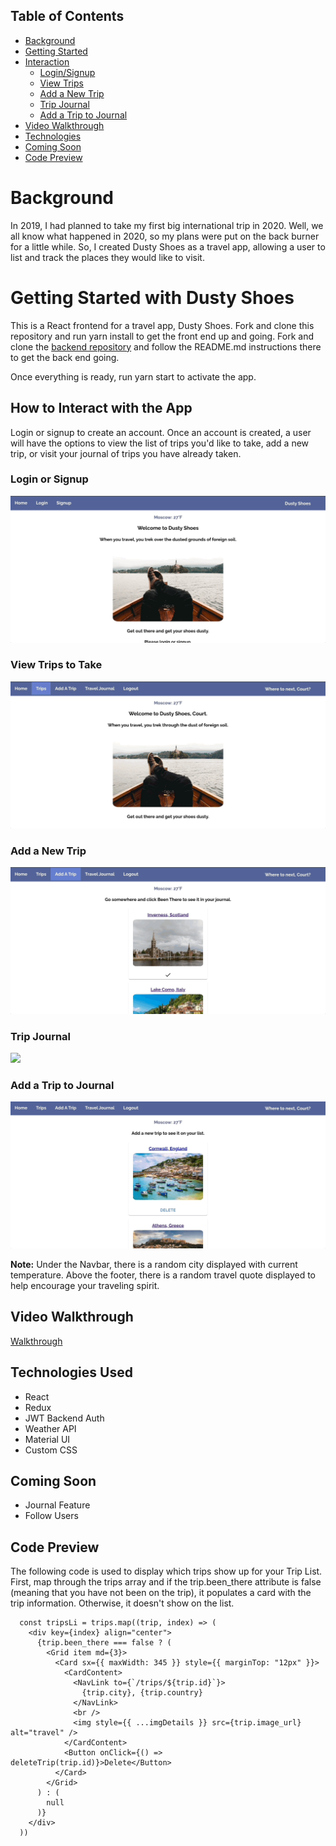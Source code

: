 ## Table of Contents
* [Background](#background)
* [Getting Started](#getting-started-with-dusty-shoes)
* [Interaction](#how-to-interact-with-the-app)
  * [Login/Signup](#login-or-signup)
  * [View Trips](#view-trips-to-take)
  * [Add a New Trip](#add-a-new-trip)
  * [Trip Journal](#trip-journal)
  * [Add a Trip to Journal](#add-a-trip-to-journal)
* [Video Walkthrough](#video-walkthrough)
* [Technologies](#technologies-used)
* [Coming Soon](#coming-soon)
* [Code Preview](#code-preview)

# Background

In 2019, I had planned to take my first big international trip in 2020. Well, we all know what happened in 2020, so my plans were put on the back burner for a little while. So, I created Dusty Shoes as a travel app, allowing a user to list and track the places they would like to visit.

# Getting Started with Dusty Shoes

This is a React frontend for a travel app, Dusty Shoes. Fork and clone this repository and run yarn install to get the front end up and going. Fork and clone the [backend repository](https://github.com/cmwilson21/dusty-shoes-server) and follow the README.md instructions there to get the back end going.

Once everything is ready, run yarn start to activate the app.

## How to Interact with the App

Login or signup to create an account. Once an account is created, a user will have the options to view the list of trips you'd like to take, add a new trip, or visit your journal of trips you have already taken.

### Login or Signup

![](./ds-media/ds-login.gif)

### View Trips to Take

![](./ds-media/ds-view-trips.gif)

### Add a New Trip

![](./ds-media/ds-add-trip.gif)

### Trip Journal

![](./ds-media/ds-trip-journal.gif)

### Add a Trip to Journal

![](./ds-media/ds-been-there.gif)

**Note:** Under the Navbar, there is a random city displayed with current temperature.
Above the footer, there is a random travel quote displayed to help encourage your traveling spirit.

## Video Walkthrough

[Walkthrough](https://www.loom.com/share/457d278a07b942cfa2fb1712a5ada185)

## Technologies Used

- React
- Redux
- JWT Backend Auth
- Weather API
- Material UI
- Custom CSS

## Coming Soon

- Journal Feature
- Follow Users

## Code Preview

The following code is used to display which trips show up for your Trip List. First, map through the trips array and if the trip.been_there attribute is false (meaning that you have not been on the trip), it populates a card with the trip information. Otherwise, it doesn't show on the list.

```
  const tripsLi = trips.map((trip, index) => (
    <div key={index} align="center">
      {trip.been_there === false ? (
        <Grid item md={3}>
          <Card sx={{ maxWidth: 345 }} style={{ marginTop: "12px" }}>
            <CardContent>
              <NavLink to={`/trips/${trip.id}`}>
                {trip.city}, {trip.country}
              </NavLink>
              <br />
              <img style={{ ...imgDetails }} src={trip.image_url} alt="travel" />
            </CardContent>
            <Button onClick={() => deleteTrip(trip.id)}>Delete</Button>
          </Card>
        </Grid>
      ) : (
        null
      )}
    </div>
  ))
```
